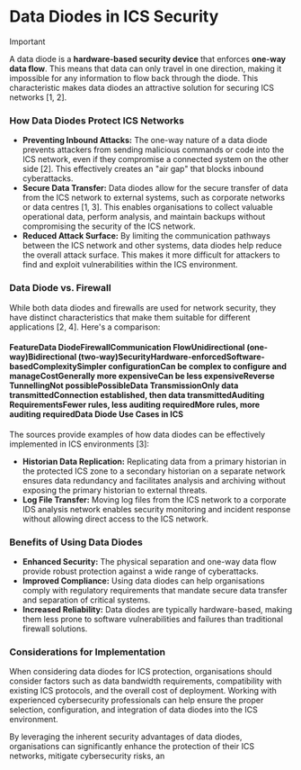 # Data Diodes in ICS Security

> [!IMPORTANT]
> A data diode is a **hardware-based security device** that enforces **one-way data flow**. This means that data can only travel in one direction, making it impossible for any information to flow back through the diode. This characteristic makes data diodes an attractive solution for securing ICS networks \[1, 2].

### How Data Diodes Protect ICS Networks

- **Preventing Inbound Attacks:** The one-way nature of a data diode prevents attackers from sending malicious commands or code into the ICS network, even if they compromise a connected system on the other side \[2]. This effectively creates an "air gap" that blocks inbound cyberattacks.
- **Secure Data Transfer:** Data diodes allow for the secure transfer of data from the ICS network to external systems, such as corporate networks or data centres \[1, 3]. This enables organisations to collect valuable operational data, perform analysis, and maintain backups without compromising the security of the ICS network.
- **Reduced Attack Surface:** By limiting the communication pathways between the ICS network and other systems, data diodes help reduce the overall attack surface. This makes it more difficult for attackers to find and exploit vulnerabilities within the ICS environment.

### Data Diode vs. Firewall

While both data diodes and firewalls are used for network security, they have distinct characteristics that make them suitable for different applications \[2, 4]. Here's a comparison:

#### FeatureData DiodeFirewallCommunication FlowUnidirectional (one-way)Bidirectional (two-way)SecurityHardware-enforcedSoftware-basedComplexitySimpler configurationCan be complex to configure and manageCostGenerally more expensiveCan be less expensiveReverse TunnellingNot possiblePossibleData TransmissionOnly data transmittedConnection established, then data transmittedAuditing RequirementsFewer rules, less auditing requiredMore rules, more auditing requiredData Diode Use Cases in ICS

The sources provide examples of how data diodes can be effectively implemented in ICS environments \[3]:

- **Historian Data Replication:** Replicating data from a primary historian in the protected ICS zone to a secondary historian on a separate network ensures data redundancy and facilitates analysis and archiving without exposing the primary historian to external threats.
- **Log File Transfer:** Moving log files from the ICS network to a corporate IDS analysis network enables security monitoring and incident response without allowing direct access to the ICS network.

### Benefits of Using Data Diodes

- **Enhanced Security:** The physical separation and one-way data flow provide robust protection against a wide range of cyberattacks.
- **Improved Compliance:** Using data diodes can help organisations comply with regulatory requirements that mandate secure data transfer and separation of critical systems.
- **Increased Reliability:** Data diodes are typically hardware-based, making them less prone to software vulnerabilities and failures than traditional firewall solutions.

### Considerations for Implementation

When considering data diodes for ICS protection, organisations should consider factors such as data bandwidth requirements, compatibility with existing ICS protocols, and the overall cost of deployment. Working with experienced cybersecurity professionals can help ensure the proper selection, configuration, and integration of data diodes into the ICS environment.

By leveraging the inherent security advantages of data diodes, organisations can significantly enhance the protection of their ICS networks, mitigate cybersecurity risks, an
